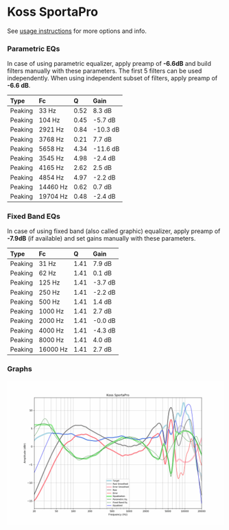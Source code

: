# Koss SportaPro
See [usage instructions](https://github.com/jaakkopasanen/AutoEq#usage) for more options and info.

### Parametric EQs
In case of using parametric equalizer, apply preamp of **-6.6dB** and build filters manually
with these parameters. The first 5 filters can be used independently.
When using independent subset of filters, apply preamp of **-6.6 dB**.

| Type    | Fc       |    Q | Gain     |
|:--------|:---------|:-----|:---------|
| Peaking | 33 Hz    | 0.52 | 8.3 dB   |
| Peaking | 104 Hz   | 0.45 | -5.7 dB  |
| Peaking | 2921 Hz  | 0.84 | -10.3 dB |
| Peaking | 3768 Hz  | 0.21 | 7.7 dB   |
| Peaking | 5658 Hz  | 4.34 | -11.6 dB |
| Peaking | 3545 Hz  | 4.98 | -2.4 dB  |
| Peaking | 4165 Hz  | 2.62 | 2.5 dB   |
| Peaking | 4854 Hz  | 4.97 | -2.2 dB  |
| Peaking | 14460 Hz | 0.62 | 0.7 dB   |
| Peaking | 19704 Hz | 0.48 | -2.4 dB  |

### Fixed Band EQs
In case of using fixed band (also called graphic) equalizer, apply preamp of **-7.9dB**
(if available) and set gains manually with these parameters.

| Type    | Fc       |    Q | Gain    |
|:--------|:---------|:-----|:--------|
| Peaking | 31 Hz    | 1.41 | 7.9 dB  |
| Peaking | 62 Hz    | 1.41 | 0.1 dB  |
| Peaking | 125 Hz   | 1.41 | -3.7 dB |
| Peaking | 250 Hz   | 1.41 | -2.2 dB |
| Peaking | 500 Hz   | 1.41 | 1.4 dB  |
| Peaking | 1000 Hz  | 1.41 | 2.7 dB  |
| Peaking | 2000 Hz  | 1.41 | -0.0 dB |
| Peaking | 4000 Hz  | 1.41 | -4.3 dB |
| Peaking | 8000 Hz  | 1.41 | 4.0 dB  |
| Peaking | 16000 Hz | 1.41 | 2.7 dB  |

### Graphs
![](./Koss%20SportaPro.png)